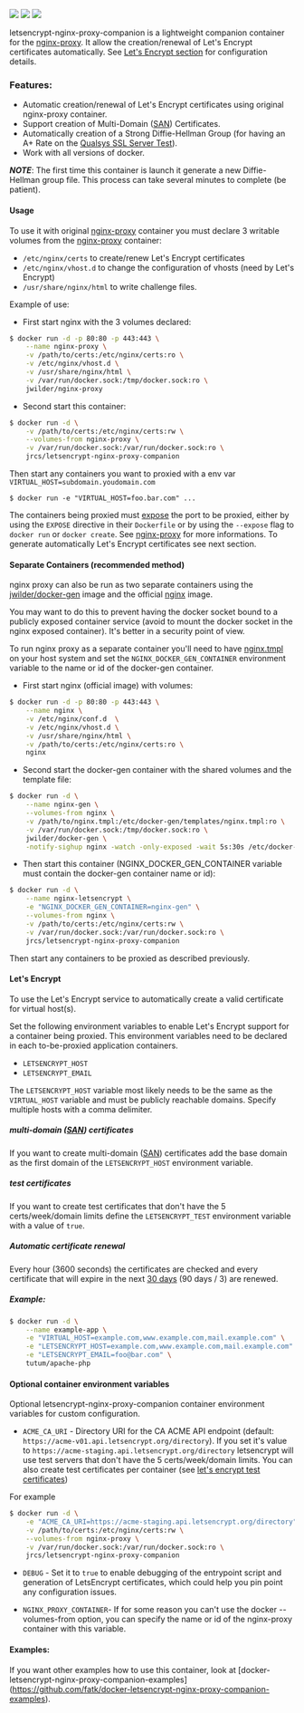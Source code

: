 [![](https://img.shields.io/docker/stars/jrcs/letsencrypt-nginx-proxy-companion.svg)](https://hub.docker.com/r/jrcs/letsencrypt-nginx-proxy-companion 'DockerHub') [![](https://img.shields.io/docker/pulls/jrcs/letsencrypt-nginx-proxy-companion.svg)](https://hub.docker.com/r/jrcs/letsencrypt-nginx-proxy-companion 'DockerHub') [![](https://img.shields.io/imagelayers/image-size/jrcs/letsencrypt-nginx-proxy-companion/latest.svg)](https://imagelayers.io/?images=jrcs/letsencrypt-nginx-proxy-companion:latest 'Get information on imagelayers.io')

letsencrypt-nginx-proxy-companion is a lightweight companion container for the [nginx-proxy](https://github.com/jwilder/nginx-proxy). It allow the creation/renewal of Let's Encrypt certificates automatically. See [Let's Encrypt section](#lets-encrypt) for configuration details.

### Features:
* Automatic creation/renewal of Let's Encrypt certificates using original nginx-proxy container.
* Support creation of Multi-Domain ([SAN](https://www.digicert.com/subject-alternative-name.htm)) Certificates.
* Automatically creation of a Strong Diffie-Hellman Group (for having an A+ Rate on the [Qualsys SSL Server Test](https://www.ssllabs.com/ssltest/)).
* Work with all versions of docker.

***NOTE***: The first time this container is launch it generate a new Diffie-Hellman group file. This process can take several minutes to complete (be patient).

#### Usage

To use it with original [nginx-proxy](https://github.com/jwilder/nginx-proxy) container you must declare 3 writable volumes from the [nginx-proxy](https://github.com/jwilder/nginx-proxy) container:
* `/etc/nginx/certs` to create/renew Let's Encrypt certificates
* `/etc/nginx/vhost.d` to change the configuration of vhosts (need by Let's Encrypt)
* `/usr/share/nginx/html` to write challenge files.

Example of use:

* First start nginx with the 3 volumes declared:
```bash
$ docker run -d -p 80:80 -p 443:443 \
    --name nginx-proxy \
    -v /path/to/certs:/etc/nginx/certs:ro \
    -v /etc/nginx/vhost.d \
    -v /usr/share/nginx/html \
    -v /var/run/docker.sock:/tmp/docker.sock:ro \
    jwilder/nginx-proxy
```

* Second start this container:
```bash
$ docker run -d \
    -v /path/to/certs:/etc/nginx/certs:rw \
    --volumes-from nginx-proxy \
    -v /var/run/docker.sock:/var/run/docker.sock:ro \
    jrcs/letsencrypt-nginx-proxy-companion
```

Then start any containers you want to proxied with a env var `VIRTUAL_HOST=subdomain.youdomain.com`

    $ docker run -e "VIRTUAL_HOST=foo.bar.com" ...

The containers being proxied must [expose](https://docs.docker.com/reference/run/#expose-incoming-ports) the port to be proxied, either by using the `EXPOSE` directive in their `Dockerfile` or by using the `--expose` flag to `docker run` or `docker create`. See [nginx-proxy](https://github.com/jwilder/nginx-proxy) for more informations. To generate automatically Let's Encrypt certificates see next section.

#### Separate Containers (recommended method)
nginx proxy can also be run as two separate containers using the [jwilder/docker-gen](https://github.com/jwilder/docker-gen)
image and the official [nginx](https://hub.docker.com/_/nginx/) image.

You may want to do this to prevent having the docker socket bound to a publicly exposed container service (avoid to mount the docker socket in the nginx exposed container). It's better in a security point of view.

To run nginx proxy as a separate container you'll need to have [nginx.tmpl](https://github.com/jwilder/nginx-proxy/blob/master/nginx.tmpl) on your host system and set the `NGINX_DOCKER_GEN_CONTAINER` environment variable to the name or id of the docker-gen container.

* First start nginx (official image) with volumes:
```bash
$ docker run -d -p 80:80 -p 443:443 \
    --name nginx \
    -v /etc/nginx/conf.d  \
    -v /etc/nginx/vhost.d \
    -v /usr/share/nginx/html \
    -v /path/to/certs:/etc/nginx/certs:ro \
    nginx
```

* Second start the docker-gen container with the shared volumes and the template file:
```bash
$ docker run -d \
    --name nginx-gen \
    --volumes-from nginx \
    -v /path/to/nginx.tmpl:/etc/docker-gen/templates/nginx.tmpl:ro \
    -v /var/run/docker.sock:/tmp/docker.sock:ro \
    jwilder/docker-gen \
    -notify-sighup nginx -watch -only-exposed -wait 5s:30s /etc/docker-gen/templates/nginx.tmpl /etc/nginx/conf.d/default.conf
```

* Then start this container (NGINX_DOCKER_GEN_CONTAINER variable must contain the docker-gen container name or id):
```bash
$ docker run -d \
    --name nginx-letsencrypt \
    -e "NGINX_DOCKER_GEN_CONTAINER=nginx-gen" \
    --volumes-from nginx \
    -v /path/to/certs:/etc/nginx/certs:rw \
    -v /var/run/docker.sock:/var/run/docker.sock:ro \
    jrcs/letsencrypt-nginx-proxy-companion
```
Then start any containers to be proxied as described previously.

#### Let's Encrypt

To use the Let's Encrypt service to automatically create a valid certificate for virtual host(s).

Set the following environment variables to enable Let's Encrypt support for a container being proxied. This environment variables need to be declared in each to-be-proxied application containers.

- `LETSENCRYPT_HOST`
- `LETSENCRYPT_EMAIL`

The `LETSENCRYPT_HOST` variable most likely needs to be the same as the `VIRTUAL_HOST` variable and must be publicly reachable domains. Specify multiple hosts with a comma delimiter.

##### multi-domain ([SAN](https://www.digicert.com/subject-alternative-name.htm)) certificates
If you want to create multi-domain ([SAN](https://www.digicert.com/subject-alternative-name.htm)) certificates add the base domain as the first domain of the `LETSENCRYPT_HOST` environment variable.

##### test certificates
If you want to create test certificates that don't have the 5 certs/week/domain limits define the `LETSENCRYPT_TEST` environment variable with a value of `true`.

##### Automatic certificate renewal
Every hour (3600 seconds) the certificates are checked and every certificate that will expire in the next [30 days](https://github.com/kuba/simp_le/blob/ecf4290c4f7863bb5427b50cdd78bc3a5df79176/simp_le.py#L72) (90 days / 3) are renewed.

##### Example:
```bash
$ docker run -d \
    --name example-app \
    -e "VIRTUAL_HOST=example.com,www.example.com,mail.example.com" \
    -e "LETSENCRYPT_HOST=example.com,www.example.com,mail.example.com" \
    -e "LETSENCRYPT_EMAIL=foo@bar.com" \
    tutum/apache-php
```

#### Optional container environment variables

Optional letsencrypt-nginx-proxy-companion container environment variables for custom configuration.

* `ACME_CA_URI` - Directory URI for the CA ACME API endpoint (default: ``https://acme-v01.api.letsencrypt.org/directory``). If you set it's value to `https://acme-staging.api.letsencrypt.org/directory` letsencrypt will use test servers that don't have the 5 certs/week/domain limits. You can also create test certificates per container (see [let's encrypt test certificates](https://github.com/JrCs/docker-letsencrypt-nginx-proxy-companion/blob/doc/README.md#test-certificates))

For example

```bash
$ docker run -d \
    -e "ACME_CA_URI=https://acme-staging.api.letsencrypt.org/directory" \
    -v /path/to/certs:/etc/nginx/certs:rw \
    --volumes-from nginx-proxy \
    -v /var/run/docker.sock:/var/run/docker.sock:ro \
    jrcs/letsencrypt-nginx-proxy-companion
```

* `DEBUG` - Set it to `true` to enable debugging of the entrypoint script and generation of LetsEncrypt certificates, which could help you pin point any configuration issues.

* `NGINX_PROXY_CONTAINER`- If for some reason you can't use the docker --volumes-from option, you can specify the name or id of the nginx-proxy container with this variable.

#### Examples:
If you want other examples how to use this container, look at [docker-letsencrypt-nginx-proxy-companion-examples] (https://github.com/fatk/docker-letsencrypt-nginx-proxy-companion-examples).
